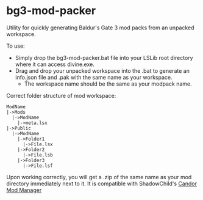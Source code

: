 # bg3-mod-packer
Utility for quickly generating Baldur's Gate 3 mod packs from an unpacked workspace.

To use:
* Simply drop the bg3-mod-packer.bat file into your LSLib root directory where it can access divine.exe. 
* Drag and drop your unpacked workspace into the .bat to generate an info.json file and .pak with the same name as your workspace. 
  * The workspace name should be the same as your modpack name.

Correct folder structure of mod workspace:

```
ModName
|->Mods
  |->ModName
    |->meta.lsx
|->Public
  |->ModName
    |->Folder1
      |->File.lsx
    |->Folder2
      |->File.lsb
    |->Folder3
      |->File.lsf
```

Upon working correctly, you will get a .zip of the same name as your mod directory immediately next to it. It is compatible with ShadowChild's <a href='https://github.com/ShadowChild/BaldursGate3/releases'>Candor Mod Manager</a>

